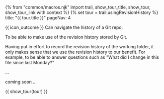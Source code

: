{% from "common/macros.njk" import trail, show_tour_title, show_tour, show_tour_link with context %}
{% set tour = trail.usingRevisionHistory %}
<frontmatter>
title: "{{ tour.title }}"
pageNav: 4
</frontmatter>

<span id="outcomes">{{ icon_outcome }} Can navigate the history of a Git repo.</span>
<span id="title"></span>

<span class="d-none" id="destination">To be able to make use of the revision history stored by Git.</span>

<span class="d-none" id="motivation">Having put in effort to record the revision history of the working folder, it only makes sense that we use the revision history to our benefit. For example, to be able to answer questions such as "What did I change in this file since last Monday?"</span>

<span class="d-none" id="achievements">...</span>

<span id="next">coming soon ...</span>

<div id="body">

{{ show_tour(tour) }}
</div>

<div id="extras">
</div>